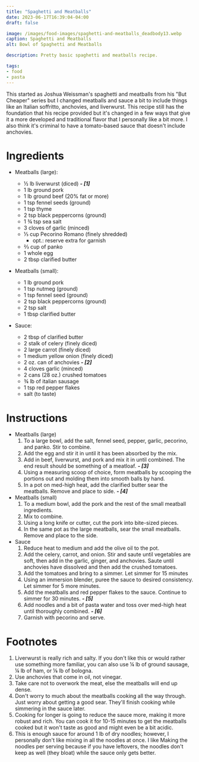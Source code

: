 ```yaml
---
title: "Spaghetti and Meatballs"
date: 2023-06-17T16:39:04-04:00
draft: false

image: /images/food-images/spaghetti-and-meatballs_deadbody13.webp
caption: Spaghetti and Meatballs
alt: Bowl of Spaghetti and Meatballs

description: Pretty basic spaghetti and meatballs recipe. 

tags:
- food
- pasta
---
```


This started as Joshua Weissman's spaghetti and meatballs from his "But Cheaper" series but I changed meatballs and sauce a bit to include things like an Italian soffritto, anchovies, and liverwurst. This recipe still has the foundation that his recipe provided but it's changed in a few ways that give it a more developed and traditional flavor that I personally like a bit more. I also think it's criminal to have a tomato-based sauce that doesn't include anchovies.

# Ingredients
- Meatballs (large):
    - &frac12; lb liverwurst (diced) ***- [1]***
    - 1 lb ground pork
    - 1 lb ground beef (20% fat or more)
    - 1 tsp fennel seeds (ground)
    - 1 tsp thyme
    - 2 tsp black peppercorns (ground)
    - 1 &frac34; tsp sea salt
    - 3 cloves of garlic (minced)
    - &frac13; cup Pecorino Romano (finely shredded)
        - opt.: reserve extra for garnish
    - &frac23; cup of panko
    - 1 whole egg
    - 2 tbsp clarified butter

- Meatballs (small):
    - 1 lb ground pork
    - 1 tsp nutmeg (ground)
    - 1 tsp fennel seed (ground)
    - 2 tsp black peppercorns (ground)
    - 2 tsp salt
    - 1 tbsp clarified butter

- Sauce:
    - 2 tbsp of clarified butter
    - 2 stalk of celery (finely diced)
    - 2 large carrot (finely diced)
    - 1 medium yellow onion (finely diced)
    - 2 oz. can of anchovies ***- [2]***
    - 4 cloves garlic (minced)
    - 2 cans (28 oz.) crushed tomatoes
    - &frac34; lb of italian sausage
    - 1 tsp red pepper flakes
    - salt (to taste)

# Instructions
- Meatballs (large)
    1. To a large bowl, add the salt, fennel seed, pepper, garlic, pecorino, and panko. Stir to combine.
    1. Add the egg and stir it in until it has been absorbed by the mix.
    1. Add in beef, liverwurst, and pork and mix it in until combined. The end result should be something of a meatloaf. ***- [3]***
    1. Using a measuring scoop of choice, form meatballs by scooping the portions out and molding them into smooth balls by hand.
    1. In a pot on med-high heat, add the clarified butter sear the meatballs. Remove and place to side. ***- [4]***
- Meatballs (small)
    1. To a medium bowl, add the pork and the rest of the small meatball ingredients.
    1. Mix to combine.
    1. Using a long knife or cutter, cut the pork into bite-sized pieces.
    1. In the same pot as the large meatballs, sear the small meatballs. Remove and place to the side.
- Sauce
    1. Reduce heat to medium and add the olive oil to the pot.
    1. Add the celery, carrot, and onion. Stir and saute until vegetables are soft, then add in the garlic, ginger, and anchovies. Saute until anchovies have dissolved and then add the crushed tomatoes.
    1. Add the tomatoes and bring to a simmer. Let simmer for 15 minutes
    1. Using an immersion blender, puree the sauce to desired consistency. Let simmer for 5 more minutes.
    1. Add the meatballs and red pepper flakes to the sauce. Continue to simmer for 30 minutes. ***- [5]***
    1. Add noodles and a bit of pasta water and toss over med-high heat until thoroughly combined. ***- [6]***
    1. Garnish with pecorino and serve.

<div class="footnotes">

# Footnotes
1. Liverwurst is really rich and salty. If you don't like this or would rather use something more familiar, you can also use &frac14; lb of ground sausage, &frac14; lb of ham, or &frac18; lb of bologna.
2. Use anchovies that come in oil, not vinegar.
3. Take care not to overwork the meat, else the meatballs will end up dense.
4. Don't worry to much about the meatballs cooking all the way through. Just worry about getting a good sear. They'll finish cooking while simmering in the sauce later.
5. Cooking for longer is going to reduce the sauce more, making it more robust and rich. You can cook it for 10-15 minutes to get the meatballs cooked but it won't taste as good and might even be a bit acidic.
6. This is enough sauce for around 1 lb of dry noodles; however, I personally don't like mixing in all the noodles at once. I like Making the noodles per serving because if you have leftovers, the noodles don't keep as well (they bloat) while the sauce only gets better.

</div>
